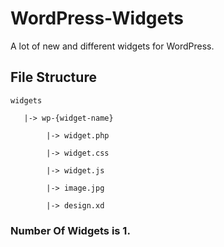 # WordPress-Widgets
A lot of new and different widgets for WordPress.

## File Structure
    widgets
       
       |-> wp-{widget-name}
 
            |-> widget.php
 
            |-> widget.css
 
            |-> widget.js
            
            |-> image.jpg
            
            |-> design.xd

### Number Of Widgets is 1.